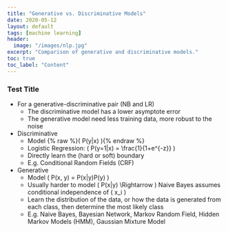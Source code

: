 ```yaml
---
title: "Generative vs. Discriminative Models"
date: 2020-05-12
layout: default
tags: [machine learning]
header:
  image: "/images/nlp.jpg"
excerpt: "Comparison of generative and discriminative models."
toc: true
toc_label: "Content"
---
```


### Test Title

* For a generative-discriminative pair (NB and LR)
  * The discriminative model has a lower asymptote error
  * The generative model need less training data, more robust to the noise
* Discriminative
  * Model {% raw %}\( P(y|x) \){% endraw %}
  * Logistic Regression: \( P(y=1|x) = \frac{1}{1+e^{-z}} \)
  * Directly learn the (hard or soft) boundary 
  * E.g. Conditional Random Fields (CRF)
* Generative
  * Model \( P(x, y) = P(x|y)P(y) \)
  * Usually harder to model \( P(x|y) \Rightarrow \) Naive Bayes assumes conditional independence of \( x_i \)
  * Learn the distribution of the data, or how the data is generated from each class, then determine the most likely class
  * E.g. Naive Bayes, Bayesian Network, Markov Random Field, Hidden Markov Models (HMM), Gaussian Mixture Model
